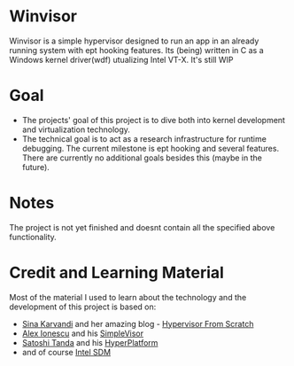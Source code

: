  # Winvisor
Winvisor is a simple hypervisor designed to run an app in an already running system with ept hooking features. Its (being) written in C as a Windows kernel driver(wdf) utualizing Intel VT-X.
It's still WIP

# Goal 
- The projects' goal of this project is to dive both into kernel development and virtualization technology.
- The technical goal is to act as a research infrastructure for runtime debugging. The current milestone is ept hooking and several features. There are currently no additional goals besides this (maybe in the future).

# Notes
The project is not yet finished and doesnt contain all the specified above functionality.

# Credit and Learning Material
Most of the material I used to learn about the technology and the development of this project 
is based on:
- [Sina Karvandi](https://twitter.com/Intel80x86) and her amazing blog - [Hypervisor From Scratch](https://rayanfam.com/topics/hypervisor-from-scratch-part-1/)
- [Alex Ionescu](https://twitter.com/aionescu) and his [SimpleVisor](https://github.com/ionescu007/SimpleVisor)
- [Satoshi Tanda](@standa_t) and his [HyperPlatform](https://tandasat.github.io/HyperPlatform/userdocument/)
- and of course [Intel SDM](https://www.intel.com/content/www/us/en/developer/articles/technical/intel-sdm.html)
